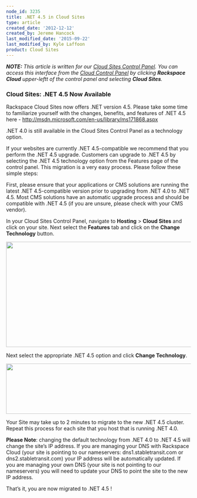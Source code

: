 ```yaml
---
node_id: 3235
title: .NET 4.5 in Cloud Sites
type: article
created_date: '2012-12-12'
created_by: Jereme Hancock
last_modified_date: '2015-09-22'
last_modified_by: Kyle Laffoon
product: Cloud Sites
---
```


***NOTE:** This article is written for our [Cloud Sites Control
Panel](https://manage.rackspacecloud.com/). You can access this
interface from the [Cloud Control
Panel](https://mycloud.rackspace.com/) by clicking **Rackspace Cloud**
upper-leftt of the control panel and selecting **Cloud Sites**.*

<div class="content">

<div
class="field field-name-body field-type-text-with-summary field-label-hidden">

<div class="field-items">

<div class="field-item even">

### Cloud Sites:  .NET 4.5 Now Available

Rackspace Cloud Sites now offers .NET version 4.5. Please take some time
to familiarize yourself with the changes, benefits, and features of .NET
4.5 here - <http://msdn.microsoft.com/en-us/library/ms171868.aspx>

.NET 4.0 is still available in the Cloud Sites Control Panel as a
technology option.

If your websites are currently .NET 4.5-compatible we recommend that you
perform the .NET 4.5 upgrade. Customers can upgrade to .NET 4.5 by
selecting the .NET 4.5 technology option from the Features page of the
control panel. This migration is a very easy process. Please follow
these simple steps:

First, please ensure that your applications or CMS solutions are running
the latest .NET 4.5-compatible version prior to upgrading from .NET 4.0
to .NET 4.5. Most CMS solutions have an automatic upgrade process and
should be compatible with .NET 4.5 (if you are unsure, please check with
your CMS vendor).

In your Cloud Sites Control Panel, navigate to **Hosting** &gt; **Cloud
Sites** and click on your site.  Next select the **Features** tab and
click on the **Change Technology** button.

<img src="http://www.rackspace.com/knowledge_center/sites/default/files/field/image/Selection_001_0.png" width="702" height="287" />

Next select the appropriate .NET 4.5 option and click **Change
Technology**.

<img src="http://www.rackspace.com/knowledge_center/sites/default/files/field/image/Selection_003_0.png" width="694" height="137" />

Your Site may take up to 2 minutes to migrate to the new .NET 4.5
cluster.  Repeat this process for each site that you host that is
running .NET 4.0.

**Please Note**: changing the default technology from .NET 4.0 to .NET
4.5 will change the site&rsquo;s IP address. If you are managing your DNS with
Rackspace Cloud (your site is pointing to our nameservers:
dns1.stabletransit.com or dns2.stabletransit.com) your IP address will
be automatically updated. If you are managing your own DNS (your site is
not pointing to our nameservers) you will need to update your DNS to
point the site to the new IP address.

That&rsquo;s it, you are now migrated to .NET 4.5 !

</div>

</div>

</div>

</div>



